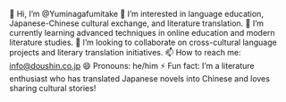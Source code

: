 👋 Hi, I’m @Yuminagafumitake
👀 I’m interested in language education, Japanese-Chinese cultural exchange, and literature translation.
🌱 I’m currently learning advanced techniques in online education and modern literature studies.
💞️ I’m looking to collaborate on cross-cultural language projects and literary translation initiatives.
📫 How to reach me: info@doushin.co.jp
😄 Pronouns: he/him
⚡ Fun fact: I’m a literature enthusiast who has translated Japanese novels into Chinese and loves sharing cultural stories!

<!---
Yuminagafumitake/Yuminagafumitake is a ✨ special ✨ repository because its `README.md` (this file) appears on your GitHub profile.
You can click the Preview link to take a look at your changes.
--->
